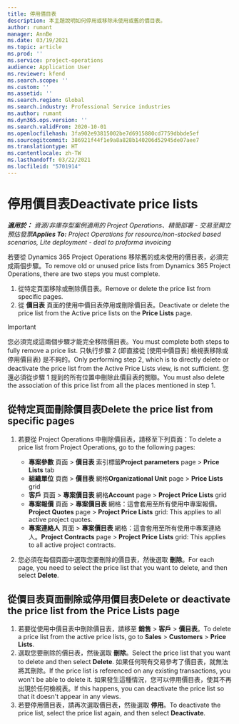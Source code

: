 ```yaml
---
title: 停用價目表
description: 本主題說明如何停用或移除未使用或舊的價目表。
author: rumant
manager: AnnBe
ms.date: 03/19/2021
ms.topic: article
ms.prod: ''
ms.service: project-operations
audience: Application User
ms.reviewer: kfend
ms.search.scope: ''
ms.custom: ''
ms.assetid: ''
ms.search.region: Global
ms.search.industry: Professional Service industries
ms.author: rumant
ms.dyn365.ops.version: ''
ms.search.validFrom: 2020-10-01
ms.openlocfilehash: 3fa902e93815002be7d6915880cd7759dbbde5ef
ms.sourcegitcommit: 386921f44f1e9a8a828b140206d52945de07aee7
ms.translationtype: HT
ms.contentlocale: zh-TW
ms.lasthandoff: 03/22/2021
ms.locfileid: "5701914"
---
```

# <a name="deactivate-price-lists"></a><span data-ttu-id="32797-103">停用價目表</span><span class="sxs-lookup"><span data-stu-id="32797-103">Deactivate price lists</span></span> 

<span data-ttu-id="32797-104">_**適用於：** 資源/非庫存型案例適用的 Project Operations、精簡部署 - 交易至開立預估發票_</span><span class="sxs-lookup"><span data-stu-id="32797-104">_**Applies To:** Project Operations for resource/non-stocked based scenarios, Lite deployment - deal to proforma invoicing_</span></span>

<span data-ttu-id="32797-105">若要從 Dynamics 365 Project Operations 移除舊的或未使用的價目表，必須完成兩個步驟。</span><span class="sxs-lookup"><span data-stu-id="32797-105">To remove old or unused price lists from Dynamics 365 Project Operations, there are two steps you must complete.</span></span> 

1. <span data-ttu-id="32797-106">從特定頁面移除或刪除價目表。</span><span class="sxs-lookup"><span data-stu-id="32797-106">Remove or delete the price list from specific pages.</span></span>
2. <span data-ttu-id="32797-107">從 **價目表** 頁面的使用中價目表停用或刪除價目表。</span><span class="sxs-lookup"><span data-stu-id="32797-107">Deactivate or delete the price list from the Active price lists on the **Price Lists** page.</span></span>

>[!IMPORTANT]
> <span data-ttu-id="32797-108">您必須完成這兩個步驟才能完全移除價目表。</span><span class="sxs-lookup"><span data-stu-id="32797-108">You must complete both steps to fully remove a price list.</span></span> <span data-ttu-id="32797-109">只執行步驟 2 (即直接從 [使用中價目表] 檢視表移除或停用價目表) 是不夠的。</span><span class="sxs-lookup"><span data-stu-id="32797-109">Only performing step 2, which is to directly delete or deactivate the price list from the Active Price Lists view, is not sufficient.</span></span> <span data-ttu-id="32797-110">您還必須從步驟 1 提到的所有位置中刪除此價目表的關聯。</span><span class="sxs-lookup"><span data-stu-id="32797-110">You must also delete the association of this price list from all the places mentioned in step 1.</span></span>

## <a name="delete-the-price-list-from-specific-pages"></a><span data-ttu-id="32797-111">從特定頁面刪除價目表</span><span class="sxs-lookup"><span data-stu-id="32797-111">Delete the price list from specific pages</span></span>
1. <span data-ttu-id="32797-112">若要從 Project Operations 中刪除價目表，請移至下列頁面：</span><span class="sxs-lookup"><span data-stu-id="32797-112">To delete a price list from Project Operations, go to the following pages:</span></span>  

      - <span data-ttu-id="32797-113">**專案參數** 頁面 > **價目表** 索引標籤</span><span class="sxs-lookup"><span data-stu-id="32797-113">**Project parameters** page > **Price Lists** tab</span></span>
      - <span data-ttu-id="32797-114">**組織單位** 頁面 > **價目表** 網格</span><span class="sxs-lookup"><span data-stu-id="32797-114">**Organizational Unit** page > **Price Lists** grid</span></span>
      - <span data-ttu-id="32797-115">**客戶** 頁面 > **專案價目表** 網格</span><span class="sxs-lookup"><span data-stu-id="32797-115">**Account** page > **Project Price Lists** grid</span></span>
      - <span data-ttu-id="32797-116">**專案報價** 頁面 > **專案價目表** 網格：這會套用至所有使用中專案報價。</span><span class="sxs-lookup"><span data-stu-id="32797-116">**Project Quotes** page > **Project Price Lists** grid: This applies to all active project quotes.</span></span>
      - <span data-ttu-id="32797-117">**專案連絡人** 頁面 > **專案價目表** 網格：這會套用至所有使用中專案連絡人。</span><span class="sxs-lookup"><span data-stu-id="32797-117">**Project Contracts** page > **Project Price Lists** grid: This applies to all active project contracts.</span></span>

 2. <span data-ttu-id="32797-118">您必須在每個頁面中選取您要刪除的價目表，然後選取 **刪除**。</span><span class="sxs-lookup"><span data-stu-id="32797-118">For each page, you need to select the price list that you want to delete, and then select **Delete**.</span></span> 
 
## <a name="delete-or-deactivate-the-price-list-from-the-price-lists-page"></a><span data-ttu-id="32797-119">從價目表頁面刪除或停用價目表</span><span class="sxs-lookup"><span data-stu-id="32797-119">Delete or deactivate the price list from the Price Lists page</span></span>
 
1. <span data-ttu-id="32797-120">若要從使用中價目表中刪除價目表，請移至 **銷售** > **客戶** > **價目表**。</span><span class="sxs-lookup"><span data-stu-id="32797-120">To delete a price list from the active price lists, go to **Sales** > **Customers** > **Price Lists**.</span></span> 
2. <span data-ttu-id="32797-121">選取您要刪除的價目表，然後選取 **刪除**。</span><span class="sxs-lookup"><span data-stu-id="32797-121">Select the price list that you want to delete and then select **Delete**.</span></span> <span data-ttu-id="32797-122">如果任何現有交易參考了價目表，就無法將其刪除。</span><span class="sxs-lookup"><span data-stu-id="32797-122">If the price list is referenced on any existing transactions, you won't be able to delete it.</span></span> <span data-ttu-id="32797-123">如果發生這種情況，您可以停用價目表，使其不再出現於任何檢視表。</span><span class="sxs-lookup"><span data-stu-id="32797-123">If this happens, you can deactivate the price list so that it doesn't appear in any views.</span></span> 
3. <span data-ttu-id="32797-124">若要停用價目表，請再次選取價目表，然後選取 **停用**。</span><span class="sxs-lookup"><span data-stu-id="32797-124">To deactivate the price list, select the price list again, and then select **Deactivate**.</span></span>   
